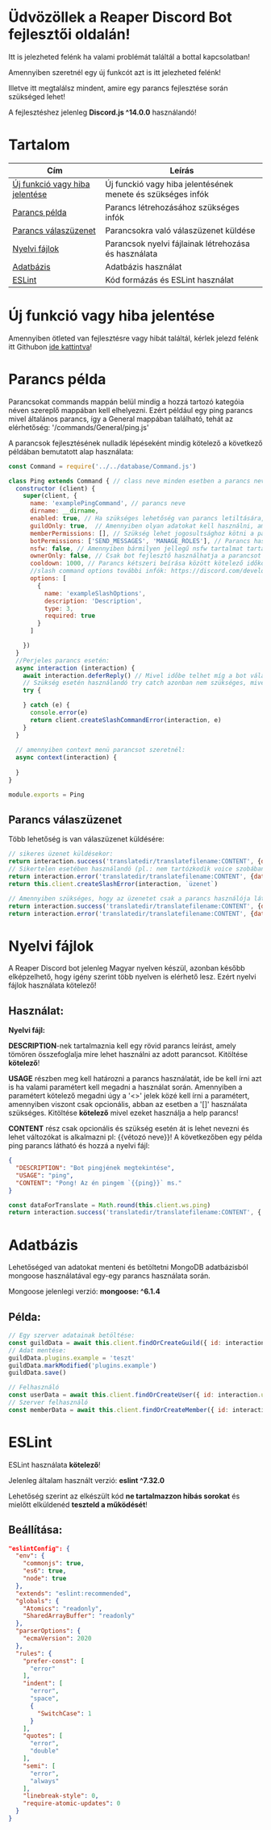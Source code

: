 # Üdvözöllek a Reaper Discord Bot fejlesztői oldalán!
Itt is jelezheted felénk ha valami problémát találtál a bottal kapcsolatban!

Amennyiben szeretnél egy új funkcót azt is itt jelezheted felénk!

Illetve itt megtalálsz mindent, amire egy parancs fejlesztése során szükséged lehet!

A fejlesztéshez jelenleg **Discord.js ^14.0.0** használandó!

# Tartalom

Cím | Leírás
------------ | -------------
[Új funkció vagy hiba jelentése](#issue-example) | Új funckió vagy hiba jelentésének menete és szükséges infók
[Parancs példa](#command-example) | Parancs létrehozásához szükséges infók
[Parancs válaszüzenet](#command-reply-example) | Parancsokra való válaszüzenet küldése
[Nyelvi fájlok](#command-translate-example) | Parancsok nyelvi fájlainak létrehozása és használata
[Adatbázis](#database) | Adatbázis használat
[ESLint](#eslint) | Kód formázás és ESLint használat


# Új funkció vagy hiba jelentése <a name="issue-example"></a>

Amennyiben ötleted van fejlesztésre vagy hibát találtál, kérlek jelezd felénk itt Githubon [ide kattintva](https://github.com/CapitainFoxy/Reaper-Wiki/issues/new/choose)!

# Parancs példa <a name="command-example"></a>

Parancsokat commands mappán belül mindig a hozzá tartozó kategóia néven szereplő mappában kell elhelyezni. Ezért például egy ping parancs mivel általános parancs, így a General mappában található, tehát az elérhetőség: '/commands/General/ping.js'

A parancsok fejlesztésének nulladik lépéseként mindig kötelező a következő példában bemutatott alap használata:

```js
const Command = require('../../database/Command.js')

class Ping extends Command { // class neve minden esetben a parancs neve nagybetűvel fontos ellenőrizni, hogy nincs-e már ilyen parancs!
  constructor (client) {
    super(client, {
      name: 'examplePingCommand', // parancs neve
      dirname: __dirname,
      enabled: true, // Ha szükséges lehetőség van parancs letiltására, amíg fejlesztés alatt van!
      guildOnly: true,  // Amennyiben olyan adatokat kell használni, ami csak szerveren elérhető, úgy true
      memberPermissions: [], // Szükség lehet jogosultsághoz kötni a parancsot, ilyenkor a memberPermissions-ben kell ezeket meghatározni pl: memberPermissions: ['ADMINISTRATOR'],
      botPermissions: ['SEND_MESSAGES', 'MANAGE_ROLES'], // Parancs használatához szükséges bot jogosultságok
      nsfw: false, // Amennyiben bármilyen jellegű nsfw tartalmat tartalmazhat a parancs, akkor kötelező true értéket megadni!
      ownerOnly: false, // Csak bot fejlesztő használhatja a parancsot true érték esetében!
      cooldown: 1000, // Parancs kétszeri beírása között kötelező időköz ms-ben megadva
      //slash command options további infók: https://discord.com/developers/docs/interactions/application-commands
      options: [
        {
          name: 'exampleSlashOptions',
          description: 'Description',
          type: 3,
          required: true
        }
      ]

    })
  }
  //Perjeles parancs esetén:
  async interaction (interaction) {
    await interaction.deferReply() // Mivel időbe telhet míg a bot válaszol, ezért kötelezően használandó a DeferReply
    // Szükség esetén használandó try catch azonban nem szükséges, mivel alapból van hibakezelés a parancsoknál!
    try {

    } catch (e) {
      console.error(e)
      return client.createSlashCommandError(interaction, e)
    }
  }
  
  // amennyiben context menü parancsot szeretnél:
  async context(interaction) {
    
  }
}

module.exports = Ping

```

## Parancs válaszüzenet <a name="command-reply-example"></a>

Több lehetőség is van válaszüzenet küldésére:

```js
// sikeres üzenet küldésekor:
return interaction.success('translatedir/translatefilename:CONTENT', {data: dataForTranslate})
// Sikertelen esetében használandó (pl.: nem tartózkodik voice szobában):
return interaction.error('translatedir/translatefilename:CONTENT', {data: dataForTranslate})
return this.client.createSlashError(interaction, `üzenet`)

// Amennyiben szükséges, hogy az üzenetet csak a parancs használója láthatja, használható az { ephemeral: true } ebben az esetben a success és az error-t lehet csak használni a következő módon:
return interaction.success('translatedir/translatefilename:CONTENT', {data: dataForTranslate}, { ephemeral: true })
return interaction.error('translatedir/translatefilename:CONTENT', {data: dataForTranslate}, { ephemeral: true })
```

# Nyelvi fájlok <a name="command-translate-example"></a>

A Reaper Discord bot jelenleg Magyar nyelven készül, azonban később elképzelhető, hogy igény szerint több nyelven is elérhető lesz. Ezért nyelvi fájlok használata kötelező!

## Használat:

**Nyelvi fájl:**

**DESCRIPTION**-nek tartalmaznia kell egy rövid parancs leírást, amely tömören összefoglalja mire lehet használni az adott parancsot. Kitöltése **kötelező**!

**USAGE** részben meg kell határozni a parancs használatát, ide be kell írni azt is ha valami paramétert kell megadni a használat során. Amennyiben a paramétert kötelező megadni úgy a '<>' jelek közé kell írni a paramétert, amennyiben viszont csak opcionális, abban az esetben a '[]' használata szükséges. Kitöltése **kötelező** mivel ezeket használja a help parancs!

**CONTENT** rész csak opcionális és szükség esetén át is lehet nevezni és lehet változókat is alkalmazni pl: {{vétozó neve}}!
A következőben egy példa ping parancs látható és hozzá a nyelvi fájl:


```json
{
  "DESCRIPTION": "Bot pingjének megtekintése",
  "USAGE": "ping",
  "CONTENT": "Pong! Az én pingem `{{ping}}` ms."
}
```

```javascript
const dataForTranslate = Math.round(this.client.ws.ping)
return interaction.success('translatedir/translatefilename:CONTENT', { ping: dataForTranslate })
```

# Adatbázis <a name="database"></a>
Lehetőséged van adatokat menteni és betöltetni MongoDB adatbázisból mongoose használatával egy-egy parancs használata során.

Mongoose jelenlegi verzió: **mongoose: ^6.1.4**


## Példa:

```javascript
// Egy szerver adatainak betöltése:
const guildData = await this.client.findOrCreateGuild({ id: interaction.guild.id })
// Adat mentése:
guildData.plugins.example = 'teszt'
guildData.markModified('plugins.example')
guildData.save()

// Felhasználó
const userData = await this.client.findOrCreateUser({ id: interaction.user.id })
// Szerver felhasználó
const memberData = await this.client.findOrCreateMember({ id: interaction.user.id })
```

# ESLint <a name="eslint"></a>

ESLint használata **kötelező**!

Jelenleg általam használt verzió: **eslint ^7.32.0**

Lehetőség szerint az elkészült kód **ne tartalmazzon hibás sorokat** és mielőtt elküldenéd **teszteld a működését**!

## Beállítása:
```json
"eslintConfig": {
  "env": {
    "commonjs": true,
    "es6": true,
    "node": true
  },
  "extends": "eslint:recommended",
  "globals": {
    "Atomics": "readonly",
    "SharedArrayBuffer": "readonly"
  },
  "parserOptions": {
    "ecmaVersion": 2020
  },
  "rules": {
    "prefer-const": [
      "error"
    ],
    "indent": [
      "error",
      "space",
      {
        "SwitchCase": 1
      }
    ],
    "quotes": [
      "error",
      "double"
    ],
    "semi": [
      "error",
      "always"
    ],
    "linebreak-style": 0,
    "require-atomic-updates": 0
  }
}
```
